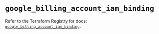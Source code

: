 # `google_billing_account_iam_binding`

Refer to the Terraform Registry for docs: [`google_billing_account_iam_binding`](https://registry.terraform.io/providers/hashicorp/google-beta/6.11.1/docs/resources/google_billing_account_iam_binding).
